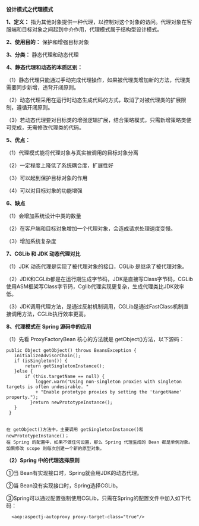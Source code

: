 **设计模式之代理模式**

**1、定义：**
指为其他对象提供一种代理，以控制对这个对象的访问。代理对象在客服端和目标对象之间起到中介作用，代理模式属于结构型设计模式。

**2、使用目的：**
保护和增强目标对象

**3、分类：**
静态代理和动态代理

**4、静态代理和动态的本质区别：**

（1）静态代理只能通过手动完成代理操作，如果被代理类增加新的方法，代理类需要同步新增，违背开闭原则。

（2）动态代理采用在运行时动态生成代码的方式，取消了对被代理类的扩展限制，遵循开闭原则。

（3）若动态代理要对目标类的增强逻辑扩展，结合策略模式，只需新增策略类便可完成，无需修改代理类的代码。

**5、优点：**

（1）代理模式能将代理对象与真实被调用的目标对象分离

（2）一定程度上降低了系统耦合度，扩展性好

（3）可以起到保护目标对象的作用

（4）可以对目标对象的功能增强

**6、缺点**

（1）会增加系统设计中类的数量

（2）在客户端和目标对象增加一个代理对象，会造成请求处理速度变慢。

（3）增加系统复杂度

**7、CGLib 和 JDK 动态代理对比**

（1）JDK 动态代理是实现了被代理对象的接口，CGLib 是继承了被代理对象。

（2）JDK和CGLib都是在运行期生成字节码，JDK是直接写Class字节码，CGLib使用ASM框架写Class字节码，Cglib代理实现更复杂，生成代理类比JDK效率低。

（3）JDK调用代理方法，是通过反射机制调用，CGLib是通过FastClass机制直接调用方法，CGLib执行效率更高。

**8、代理模式在 Spring 源码中的应用**

（1）先看 ProxyFactoryBean 核心的方法就是 getObject()方法，以下源码：
 ````
 public Object getObject() throws BeansException {   
    initializeAdvisorChain();  
    if (isSingleton()) {
        return getSingletonInstance(); 
    }else { 
        if (this.targetName == null) { 
            logger.warn("Using non-singleton proxies with singleton targets is often undesirable. " 
            + "Enable prototype proxies by setting the 'targetName' property."); 
          }return newPrototypeInstance(); 
    } 
  }  
  
  
 在 getObject()方法中，主要调用 getSingletonInstance()和 newPrototypeInstance()； 
 在 Spring 的配置中，如果不做任何设置，那么 Spring 代理生成的 Bean 都是单例对象。 
 如果修改 scope 则每次创建一个新的原型对象。
 
  ````

**（2）Spring 中的代理选择原则**

①当 Bean有实现接口时，Spring就会用JDK的动态代理。

②当 Bean没有实现接口时，Spring选择CGLib。

③Spring可以通过配置强制使用CGLib，只需在Spring的配置文件中加入如下代码：

````
  <aop:aspectj-autoproxy proxy-target-class="true"/>
````
  















